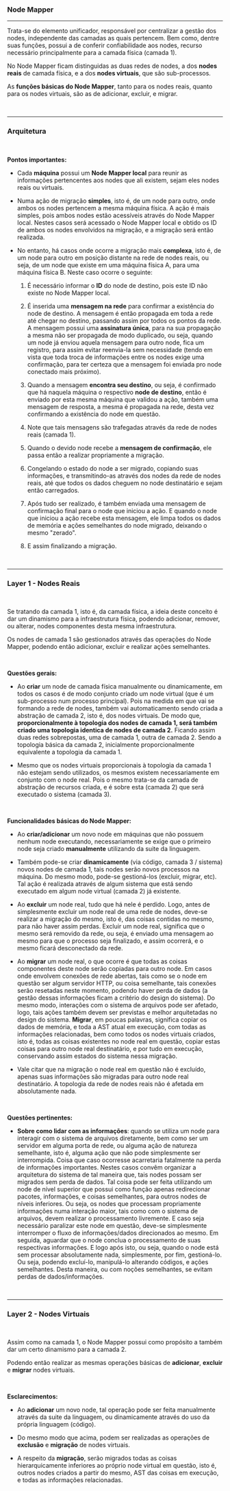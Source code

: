 
### <b>Node Mapper</b>

****

Trata-se do elemento unificador, responsável por centralizar a gestão dos nodes, independente das camadas as quais pertencem. Bem como, dentre suas funções, possui a de conferir confiabilidade aos nodes, recurso necessário principalmente para a camada física (camada 1).

No Node Mapper ficam distinguidas as duas redes de nodes, a dos <b>nodes reais</b> de camada física, e a dos <b>nodes virtuais</b>, que são sub-processos.

As <b>funções básicas do Node Mapper</b>, tanto para os nodes reais, quanto para os nodes virtuais, são as de adicionar, excluir, e migrar.

<br>

****
### <b>Arquitetura</b>

<br>

<b>Pontos importantes:</b>

- Cada <b>máquina</b> possui um <b>Node Mapper local</b> para reunir as informações pertencentes aos nodes que ali existem, sejam eles nodes reais ou virtuais.

- Numa ação de migração <b>simples</b>, isto é, de um node para outro, onde ambos os nodes pertencem a mesma máquina física. A ação é mais simples, pois ambos nodes estão acessíveis através do Node Mapper local. Nestes casos será acessado o Node Mapper local e obtido os ID de ambos os nodes envolvidos na migração, e a migração será então realizada.

- No entanto, há casos onde ocorre a migração mais <b>complexa</b>, isto é, de um node para outro em posição distante na rede de nodes reais, ou seja, de um node que existe em uma máquina física A, para uma máquina física B. Neste caso ocorre o seguinte: 

    1. É necessário informar o <b>ID</b> do node de destino, pois este ID não existe no Node Mapper local.
   
    2. É inserida uma <b>mensagem na rede</b> para confirmar a existência do node de destino. A mensagem é então propagada em toda a rede até chegar no destino, passando assim por todos os pontos da rede. A mensagem possui uma <b>assinatura única</b>, para na sua propagação a mesma não ser propagada de modo duplicado, ou seja, quando um node já enviou aquela mensagem para outro node, fica um registro, para assim evitar reenvia-la sem necessidade (tendo em vista que toda troca de informações entre os nodes exige uma confirmação, para ter certeza que a mensagem foi enviada pro node conectado mais próximo).
   
    3. Quando a mensagem <b>encontra seu destino</b>, ou seja, é confirmado que há naquela máquina o respectivo <b>node de destino</b>, então é enviado por esta mesma máquina que validou a ação, também uma mensagem de resposta, a mesma é propagada na rede, desta vez confirmando a existência do node em questão.
   
    4. Note que tais mensagens são trafegadas através da rede de nodes reais (camada 1).

    5. Quando o devido node recebe a <b>mensagem de confirmação</b>, ele passa então a realizar propriamente a migração.
    
    6. Congelando o estado do node a ser migrado, copiando suas informações, e transmitindo-as através dos nodes da rede de nodes reais, até que todos os dados cheguem no node destinatário e sejam então carregados.
    
    7. Após tudo ser realizado, é também enviada uma mensagem de confirmação final para o node que iniciou a ação. E quando o node que iniciou a ação recebe esta mensagem, ele limpa todos os dados de memória e ações semelhantes do node migrado, deixando o mesmo "zerado".
   
    8. E assim finalizando a migração.
    
<br>

****
### <b>Layer 1 - Nodes Reais</b>

<br>

Se tratando da camada 1, isto é, da camada física, a ideia deste conceito é dar um dinamismo para a infraestrutura física, podendo adicionar, remover, ou alterar, nodes componentes desta mesma infraestrutura.

Os nodes de camada 1 são gestionados através das operações do Node Mapper, podendo então adicionar, excluir e realizar ações semelhantes.

<br>

<b>Questões gerais:</b>

- Ao <b>criar</b> um node de camada física manualmente ou dinamicamente, em todos os casos é de modo conjunto criado um node virtual (que é um sub-processo num processo principal). Pois na medida em que vai se formando a rede de nodes, também vai automaticamento sendo criada a abstração de camada 2, isto é, dos nodes virtuais. De modo que, <b>proporcionalmente à topologia dos nodes de camada 1, será também criado uma topologia identica de nodes de camada 2.</b> Ficando assim duas redes sobrepostas, uma de camada 1, outra de camada 2. Sendo a topologia básica da camada 2, inicialmente proporcionalmente equivalente a topologia da camada 1. 

- Mesmo que os nodes virtuais proporcionais à topologia da camada 1 não estejam sendo utilizados, os mesmos existem necessariamente em conjunto com o node real. Pois o mesmo trata-se da camada de abstração de recursos criada, e é sobre esta (camada 2) que será executado o sistema (camada 3).

<br>

<b>Funcionalidades básicas do Node Mapper:</b>

- Ao <b>criar/adicionar</b> um novo node em máquinas que não possuem nenhum node executando, necessariamente se exige que o primeiro node seja criado <b>manualmente</b> utilizando da suite da linguagem.

- Também pode-se criar <b>dinamicamente</b> (via código, camada 3 / sistema) novos nodes de camada 1, tais nodes serão novos processos na máquina. Do mesmo modo, pode-se gestioná-los (excluir, migrar, etc). Tal ação é realizada através de algum sistema que está sendo executado em algum node virtual (camada 2) já existente.
  
- Ao <b>excluir</b> um node real, tudo que há nele é perdido. Logo, antes de simplesmente excluir um node real de uma rede de nodes, deve-se realizar a migração do mesmo, isto é, das coisas contidas no mesmo, para não haver assim perdas. Excluir um node real, significa que o mesmo será removido da rede, ou seja, é enviado uma mensagem ao mesmo para que o processo seja finalizado, e assim ocorrerá, e o mesmo ficará desconectado da rede.

- Ao <b>migrar</b> um node real, o que ocorre é que todas as coisas componentes deste node serão copiadas para outro node. Em casos onde envolvem conexões de rede abertas, tais como se o node em questão ser algum servidor HTTP, ou coisa semelhante, tais conexões serão resetadas neste momento, podendo haver perda de dados (a gestão dessas informações ficam a critério do design do sistema). Do mesmo modo, interações com o sistema de arquivos pode ser afetado, logo, tais ações também devem ser previstas e melhor arquitetadas no design do sistema. <b>Migrar</b>, em poucas palavras, significa copiar os dados de memória, e toda a AST atual em execução, com todas as informações relacionadas, bem como todos os nodes virtuais criados, isto é, todas as coisas existentes no node real em questão, copiar estas coisas para outro node real destinatário, e por tudo em execução, conservando assim estados do sistema nessa migração.

- Vale citar que na migração o node real em questão não é excluído, apenas suas informações são migradas para outro node real destinatário. A topologia da rede de nodes reais não é afetada em absolutamente nada.

<br>

<b>Questões pertinentes:</b>

- <b>Sobre como lidar com as informações</b>: quando se utiliza um node para interagir com o sistema de arquivos diretamente, bem como ser um servidor em alguma porta de rede, ou alguma ação de natureza semelhante, isto é, alguma ação que não pode simplesmente ser interrompida. Coisa que caso ocorresse acarretaria fatalmente na perda de informações importantes. Nestes casos convêm organizar a arquitetura do sistema de tal maneira que, tais nodes possam ser migrados sem perda de dados. Tal coisa pode ser feita utilizando um node de nível superior que possui como função apenas redirecionar pacotes, informações, e coisas semelhantes, para outros nodes de níveis inferiores. Ou seja, os nodes que processam propriamente informações numa interação maior, tais como com o sistema de arquivos, devem realizar o processamento livremente. E caso seja necessário paralizar este node em questão, deve-se simplesmente interromper o fluxo de informações/dados direcionados ao mesmo. Em seguida, aguardar que o node conclua o processamento de suas respectivas informações. E logo após isto, ou seja, quando o node está sem processar absolutamente nada, simplesmente, por fim, gestioná-lo. Ou seja, podendo excluí-lo, manipulá-lo alterando códigos, e ações semelhantes. Desta maneira, ou com noções semelhantes, se evitam perdas de dados/informações.

<br>

****
### <b>Layer 2 - Nodes Virtuais</b>

<br>

Assim como na camada 1, o Node Mapper possui como propósito a também dar um certo dinamismo para a camada 2.

Podendo então realizar as mesmas operações básicas de <b>adicionar</b>, <b>excluir</b> e <b>migrar</b> nodes virtuais.

<br>

<b>Esclarecimentos:</b>

- Ao <b>adicionar</b> um novo node, tal operação pode ser feita manualmente através da suite da linguagem, ou dinamicamente através do uso da própria linguagem (código).
  
- Do mesmo modo que acima, podem ser realizadas as operações de <b>exclusão</b> e <b>migração</b> de nodes virtuais.

- A respeito da <b>migração</b>, serão migrados todas as coisas hierarquicamente inferiores ao próprio node virtual em questão, isto é, outros nodes criados a partir do mesmo, AST das coisas em execução, e todas as informações relacionadas.


